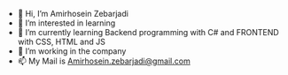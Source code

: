 - 👋 Hi, I’m Amirhosein Zebarjadi
- 👀 I’m interested in learning
- 🌱 I’m currently learning Backend programming with C# and FRONTEND with CSS, HTML and JS
- 💞️ I’m working in the company
- 📫  My Mail is Amirhosein.zebarjadi@gmail.com

<!---
amirhoseinzebarjadi/amirhoseinzebarjadi is a ✨ special ✨ repository because its `README.md` (this file) appears on your GitHub profile.
You can click the Preview link to take a look at your changes.
--->
